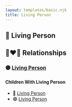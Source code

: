 ```yaml
---
layout: templates/basic.njk
title: Living Person
---
```

## 🔵 Living Person

## 👩‍❤️‍👨 Relationships

### 🟣 [Living Person](/people/8/83748092)

#### Children With Living Person
* 🔵 [Living Person](/people/6/66460364)
* 🟣 [Living Person](/people/2/20425620)